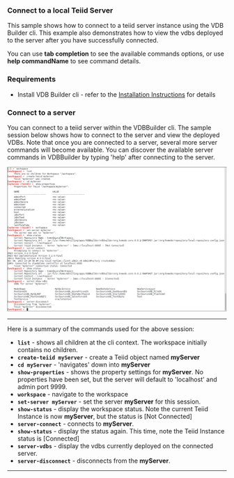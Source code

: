 ### Connect to a local Teiid Server

This sample shows how to connect to a teiid server instance using the VDB Builder cli.  This example also demonstrates how to view the vdbs deployed to the server after you have successfully connected.

You can use __tab completion__ to see the available commands options, or use __help commandName__ to see command details.


### Requirements

* Install VDB Builder cli - refer to the [Installation Instructions](install-cli.md) for details


### Connect to a server

You can connect to a teiid server within the VDBBuilder cli.  The sample session below shows how to connect to the server and view the deployed VDBs.  Note that once you are connected to a server, several more server commands will become available.  You can discover the available server commands in VDBBuilder by typing 'help' after connecting to the server.

![Connect to Server](img/cli-connect-to-server.png)

---
Here is a summary of the commands used for the above session:

* __`list`__ - shows all children at the cli context.  The workspace initially contains no children.
* __`create-teiid myServer`__ - create a Teiid object named __myServer__
* __`cd myServer`__ - 'navigates' down into __myServer__ 
* __`show-properties`__ - shows the property settings for __myServer__. No properties have been set, but the server will default to 'localhost' and admin port 9999.
* __`workspace`__ - navigate to the workspace
* __`set-server myServer`__ - set the server __myServer__ for this session.
* __`show-status`__ - display the workspace status.  Note the current Teiid Instance is now __myServer__, but the status is [Not Connected]
* __`server-connect`__ - connects to __myServer__. 
* __`show-status`__ - display the status again.  This time, note the Teiid Instance status is [Connected]
* __`server-vdbs`__ - display the vdbs currently deployed on the connected server.
* __`server-disconnect`__ - disconnects from the __myServer__.

---
